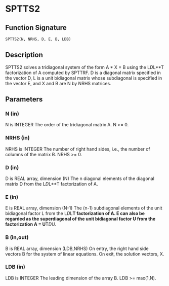 # SPTTS2

## Function Signature

```fortran
SPTTS2(N, NRHS, D, E, B, LDB)
```

## Description


 SPTTS2 solves a tridiagonal system of the form
    A * X = B
 using the L*D*L**T factorization of A computed by SPTTRF.  D is a
 diagonal matrix specified in the vector D, L is a unit bidiagonal
 matrix whose subdiagonal is specified in the vector E, and X and B
 are N by NRHS matrices.

## Parameters

### N (in)

N is INTEGER The order of the tridiagonal matrix A. N >= 0.

### NRHS (in)

NRHS is INTEGER The number of right hand sides, i.e., the number of columns of the matrix B. NRHS >= 0.

### D (in)

D is REAL array, dimension (N) The n diagonal elements of the diagonal matrix D from the L*D*L**T factorization of A.

### E (in)

E is REAL array, dimension (N-1) The (n-1) subdiagonal elements of the unit bidiagonal factor L from the L*D*L**T factorization of A. E can also be regarded as the superdiagonal of the unit bidiagonal factor U from the factorization A = U**T*D*U.

### B (in,out)

B is REAL array, dimension (LDB,NRHS) On entry, the right hand side vectors B for the system of linear equations. On exit, the solution vectors, X.

### LDB (in)

LDB is INTEGER The leading dimension of the array B. LDB >= max(1,N).

